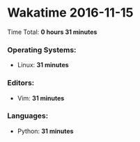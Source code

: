 # Wakatime 2016-11-15

Time Total: **0 hours 31 minutes**

### Operating Systems:
- Linux: **31 minutes** 

### Editors:
- Vim: **31 minutes** 

### Languages:
- Python: **31 minutes** 

